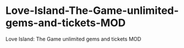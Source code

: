 # Love-Island-The-Game-unlimited-gems-and-tickets-MOD
Love Island: The Game unlimited gems and tickets MOD
